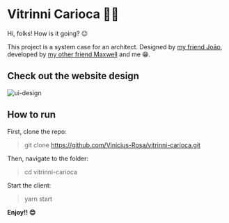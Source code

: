 # Vitrinni Carioca 📏📐

Hi, folks! How is it going? 😉

This project is a system case for an architect. Designed by [my friend João](https://www.instagram.com/joaodrago.designer), developed by [my other friend Maxwell](https://github.com/Maxwell-Ferreira) and me 😁.

## Check out the website design
![ui-design](https://i.imgur.com/s9FfwUe.jpg)

## How to run

First, clone the repo:
> git clone https://github.com/Vinicius-Rosa/vitrinni-carioca.git

Then, navigate to the folder:
> cd vitrinni-carioca

Start the client:
> yarn start

 **Enjoy!! 😊**
